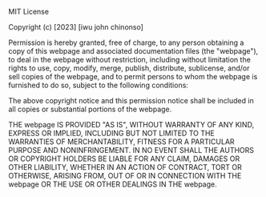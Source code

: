 MIT License

Copyright (c) [2023] [iwu john chinonso]

Permission is hereby granted, free of charge, to any person obtaining a copy
of this webpage and associated documentation files (the "webpage"), to deal
in the webpage without restriction, including without limitation the rights
to use, copy, modify, merge, publish, distribute, sublicense, and/or sell
copies of the webpage, and to permit persons to whom the webpage is
furnished to do so, subject to the following conditions:

The above copyright notice and this permission notice shall be included in all
copies or substantial portions of the webpage.

THE webpage IS PROVIDED "AS IS", WITHOUT WARRANTY OF ANY KIND, EXPRESS OR
IMPLIED, INCLUDING BUT NOT LIMITED TO THE WARRANTIES OF MERCHANTABILITY,
FITNESS FOR A PARTICULAR PURPOSE AND NONINFRINGEMENT. IN NO EVENT SHALL THE
AUTHORS OR COPYRIGHT HOLDERS BE LIABLE FOR ANY CLAIM, DAMAGES OR OTHER
LIABILITY, WHETHER IN AN ACTION OF CONTRACT, TORT OR OTHERWISE, ARISING FROM,
OUT OF OR IN CONNECTION WITH THE webpage OR THE USE OR OTHER DEALINGS IN THE
webpage.